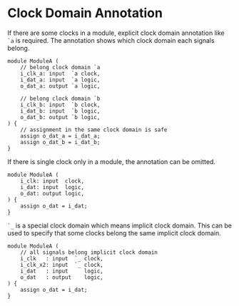 # Clock Domain Annotation

If there are some clocks in a module, explicit clock domain annotation like `` `a `` is required.
The annotation shows which clock domain each signals belong.

```veryl,playground
module ModuleA (
    // belong clock domain `a
    i_clk_a: input  `a clock,
    i_dat_a: input  `a logic,
    o_dat_a: output `a logic,

    // belong clock domain `b
    i_clk_b: input  `b clock,
    i_dat_b: input  `b logic,
    o_dat_b: output `b logic,
) {
    // assignment in the same clock domain is safe
    assign o_dat_a = i_dat_a;
    assign o_dat_b = i_dat_b;
}
```

If there is single clock only in a module, the annotation can be omitted.

```veryl,playground
module ModuleA (
    i_clk: input  clock,
    i_dat: input  logic,
    o_dat: output logic,
) {
    assign o_dat = i_dat;
}
```

`` `_ `` is a special clock domain which means implicit clock domain.
This can be used to specify that some clocks belong the same implicit clock domain.

```veryl,playground
module ModuleA (
    // all signals belong implicit clock domain
    i_clk   : input  `_ clock,
    i_clk_x2: input  `_ clock,
    i_dat   : input     logic,
    o_dat   : output    logic,
) {
    assign o_dat = i_dat;
}
```
